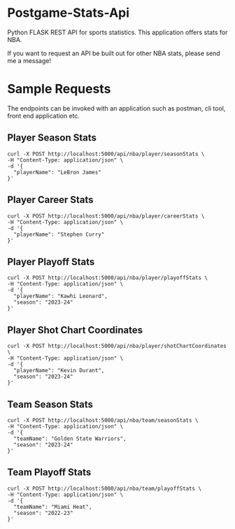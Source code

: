 # Postgame-Stats-Api
Python FLASK REST API for sports statistics. This application offers stats for NBA.

If you want to request an API be built out for other NBA stats, please send me a message!

# Sample Requests
The endpoints can be invoked with an application such as postman, cli tool, front end application etc.
## Player Season Stats
```
curl -X POST http://localhost:5000/api/nba/player/seasonStats \
-H "Content-Type: application/json" \
-d '{
  "playerName": "LeBron James"
}'
```

## Player Career Stats
```
curl -X POST http://localhost:5000/api/nba/player/careerStats \
-H "Content-Type: application/json" \
-d '{
  "playerName": "Stephen Curry"
}'
```

## Player Playoff Stats
```
curl -X POST http://localhost:5000/api/nba/player/playoffStats \
-H "Content-Type: application/json" \
-d '{
  "playerName": "Kawhi Leonard",
  "season": "2023-24"
}'
```
## Player Shot Chart Coordinates
```
curl -X POST http://localhost:5000/api/nba/player/shotChartCoordinates \
-H "Content-Type: application/json" \
-d '{
  "playerName": "Kevin Durant",
  "season": "2023-24"
}'
```

## Team Season Stats
```
curl -X POST http://localhost:5000/api/nba/team/seasonStats \
-H "Content-Type: application/json" \
-d '{
  "teamName": "Golden State Warriors",
  "season": "2023-24"
}'
```
## Team Playoff Stats
```
curl -X POST http://localhost:5000/api/nba/team/playoffStats \
-H "Content-Type: application/json" \
-d '{
  "teamName": "Miami Heat",
  "season": "2022-23"
}'
```


